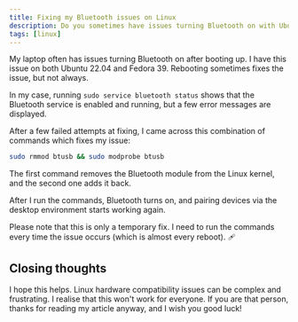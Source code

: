 ```yaml
---
title: Fixing my Bluetooth issues on Linux
description: Do you sometimes have issues turning Bluetooth on with Ubuntu or Fedora? This might help!
tags: [linux]
---
```


My laptop often has issues turning Bluetooth on after booting up. I have this issue on both Ubuntu 22.04 and Fedora 39. Rebooting sometimes fixes the issue, but not always.

In my case, running `sudo service bluetooth status` shows that the Bluetooth service is enabled and running, but a few error messages are displayed.

After a few failed attempts at fixing, I came across this combination of commands which fixes my issue:

```bash
sudo rmmod btusb && sudo modprobe btusb
```

The first command removes the Bluetooth module from the Linux kernel, and the second one adds it back.

After I run the commands, Bluetooth turns on, and pairing devices via the desktop environment starts working again.

Please note that this is only a temporary fix. I need to run the commands every time the issue occurs (which is almost every reboot). 🩹

## Closing thoughts

I hope this helps. Linux hardware compatibility issues can be complex and frustrating. I realise that this won't work for everyone. If you are that person, thanks for reading my article anyway, and I wish you good luck!
